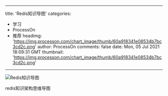 
---
title: 'Redis知识导图'
categories: 
 - 学习
 - ProcessOn
 - 推荐
headimg: 'https://img.processon.com/chart_image/thumb/60a918341e08534b7bc3cd2c.png'
author: ProcessOn
comments: false
date: Mon, 05 Jul 2021 18:09:31 GMT
thumbnail: 'https://img.processon.com/chart_image/thumb/60a918341e08534b7bc3cd2c.png'
---

<div>   
<img class="thumb" alt="Redis知识导图" src="https://img.processon.com/chart_image/thumb/60a918341e08534b7bc3cd2c.png" referrerpolicy="no-referrer">
<p>redis知识架构思维导图</p>  
</div>
            